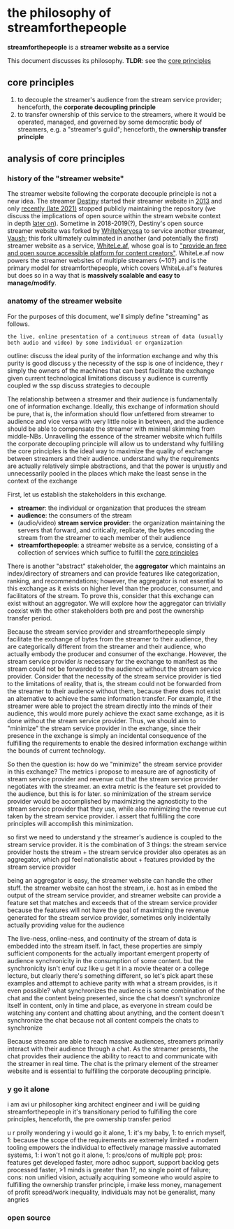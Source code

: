# the philosophy of streamforthepeople

**streamforthepeople** is a **streamer website as a service**

This document discusses its philosophy. **TLDR**: see the [core principles](#core-principles)

## core principles

1. to decouple the streamer's audience from the stream service provider; henceforth, the **corporate decoupling principle**
1. to transfer ownership of this service to the streamers, where it would be operated, managed, and governed by some democratic body of streamers, e.g. a "streamer's guild"; henceforth, the **ownership transfer principle**

## analysis of core principles

### history of the "streamer website"

The streamer website following the corporate decouple principle is not a new idea. The streamer [Destiny](destiny.gg) started their streamer website in [2013](https://github.com/destinygg/website/commit/0fcd5fbe5adfdab1e1392bb79924c09760eac5a4) and only [recently (late 2021)](https://github.com/destinygg/website/commit/4f4077671080bb9449435a8bb29f4379eb19a605) stopped publicly maintaining the repository (we discuss the implications of open source within the stream website context in depth [later on](#open-source)). Sometime in 2018-2019(?), Destiny's open source streamer website was forked by [WhiteNervosa](https://github.com/WhiteNervosa) to service another streamer, [Vaush](vaush.gg); this fork ultimately culminated in another (and potentially the first) streamer website as a service, [WhiteLe.af](WhiteLe.af), whose goal is to ["provide an free and open source accessible platform for content creators"](WhiteLe.af). WhiteLe.af now powers the streamer websites of multiple streamers (~10?) and is the primary model for streamforthepeople, which covers WhiteLe.af's features but does so in a way that is **massively scalable and easy to manage/modify**.

### anatomy of the streamer website

For the purposes of this document, we'll simply define "streaming" as follows.
```
the live, online presentation of a continuous stream of data (usually both audio and video) by some individual or organization
```

outline:
discuss the ideal purity of the information exchange and why this purity is good
discuss y the necessity of the ssp is one of incidence, they r simply the owners of the machines that can best facilitate the exchange given current technological limitations
discuss y audience is currently coupled w the ssp
discuss strategies to decouple

The relationship between a streamer and their audience is fundamentally one of information exchange. Ideally, this exchange of information should be pure, that is, the information should flow unfettered from streamer to audience and vice versa with very little noise in between, and the audience should be able to compensate the streamer with minimal skimming from middle-NBs. Unravelling the essence of the streamer website which fulfills the corporate decoupling principle will allow us to understand why fulfilling the core principles is the ideal way to maximize the quality of exchange between streamers and their audience. understand why the requirements are actually relatively simple abstractions, and that the power is unjustly and unnecessarily pooled in the places which make the least sense in the context of the exchange

First, let us establish the stakeholders in this exchange.

- **streamer**: the individual or organization that produces the stream
- **audience**: the consumers of the stream
- (audio/video) **stream service provider**: the organization maintaining the servers that forward, and critically, replicate, the bytes encoding the stream from the streamer to each member of their audience
- **streamforthepeople**: a streamer website as a service, consisting of a collection of services which suffice to fulfill the [core principles](#core-principles)

There is another "abstract" stakeholder, the **aggregator** which maintains an index/directory of streamers and can provide features like categorization, ranking, and recommendations; however, the aggregator is not essential to this exchange as it exists on higher level than the producer, consumer, and facilitators of the stream. To prove this, consider that this exchange can exist without an aggregator. We will explore how the aggregator can trivially coexist with the other stakeholders both pre and post the ownership transfer period.

Because the stream service provider and streamforthepeople simply facilitate the exchange of bytes from the streamer to their audience, they are categorically different from the streamer and their audience, who actually embody the producer and consumer of the exchange. However, the stream service provider *is* necessary for the exchange to manifest as the stream could not be forwarded to the audience without the stream service provider. Consider that the necessity of the stream service provider is tied to the limitations of reality, that is, the stream could not be forwarded from the streamer to their audience without them, because there does not exist an alternative to achieve the same information transfer. For example, if the streamer were able to project the stream directly into the minds of their audience, this would more purely achieve the exact same exchange, as it is done without the stream service provider. Thus, we should aim to "minimize" the stream service provider in the exchange, since their presence in the exchange is simply an incidental consequence of the fulfilling the requirements to enable the desired information exchange within the bounds of current technology.

So then the question is: how do we "minimize" the stream service provider in this exchange? The metrics i propose to measure are of agnosticity of stream service provider and revenue cut that the stream service provider negotiates with the streamer. an extra metric is the feature set provided to the audience, but this is for later. so minimization of the stream service provider would be accomplished by maximizing the agnosticity to the stream service provider that they use, while also minimizing the revenue cut taken by the stream service provider. i assert that fulfilling the core principles will accomplish this minimization. 

so first we need to understand y the streamer's audience is coupled to the stream service provider. it is the combination of 3 things: the stream service provider hosts the stream + the stream service provider also operates as an aggregator, which ppl feel nationalistic about + features provided by the stream service provider

being an aggregator is easy, the streamer website can handle the other stuff. the streamer website can host the stream, i.e. host as in embed the output of the stream service provider, and streamer website can provide a feature set that matches and exceeds that of the stream service provider because the features will not have the goal of maximizing the revenue generated for the stream service provider, sometimes only incidentally actually providing value for the audience

The live-ness, online-ness, and continuity of the stream of data is embedded into the stream itself. In fact, these properties are simply sufficient components for the actually important emergent property of audience synchronicity in the consumption of some content. but the synchronicity isn't enuf cuz like u get it in a movie theater or a college lecture, but clearly there's something different, so let's pick apart these examples and attempt to achieve parity with what a stream provides, is it even possible?
what synchronizes the audience is some combination of the chat and the content being presented, since the chat doesn't synchronize itself in content, only in time and place, as everyone in stream could be watching any content and chatting about anything, and the content doesn't synchronize the chat because not all content compels the chats to synchronize

Because streams are able to reach massive audiences, streamers primarily interact with their audience through a chat. As the streamer presents, the chat provides their audience the ability to react to and communicate with the streamer in real time. The chat is the primary element of the streamer website and is essential to fulfilling the corporate decoupling principle.


### y go it alone

i am avi ur philosopher king architect engineer and i will be guiding streamforthepeople in it's transitionary period to fulfilling the core principles, henceforth, the pre ownership transfer period

u r prolly wondering y i would go it alone, 1: it's my baby, 1: to enrich myself, 1: because the scope of the requirements are extremely limited + modern tooling empowers the individual to effectively manage massive automated systems, 1: i won't not go it alone, 1: pros/cons of multiple ppl; pros: features get developed faster, more adhoc support, support backlog gets processed faster, >1 minds is greater than 1?, no single point of failure; cons: non unified vision, actually acquiring someone who would aspire to fulfilling the ownership transfer principle, i make less money, management of profit spread/work inequality, individuals may not be generalist, many angries


### open source